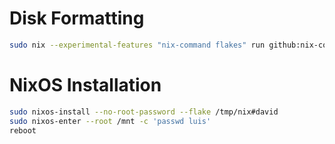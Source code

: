 # Disk Formatting
```sh
sudo nix --experimental-features "nix-command flakes" run github:nix-community/disko/latest -- --mode destroy,format,mount --flake /tmp/nix#david
```

# NixOS Installation
```sh
sudo nixos-install --no-root-password --flake /tmp/nix#david
sudo nixos-enter --root /mnt -c 'passwd luis'
reboot
```